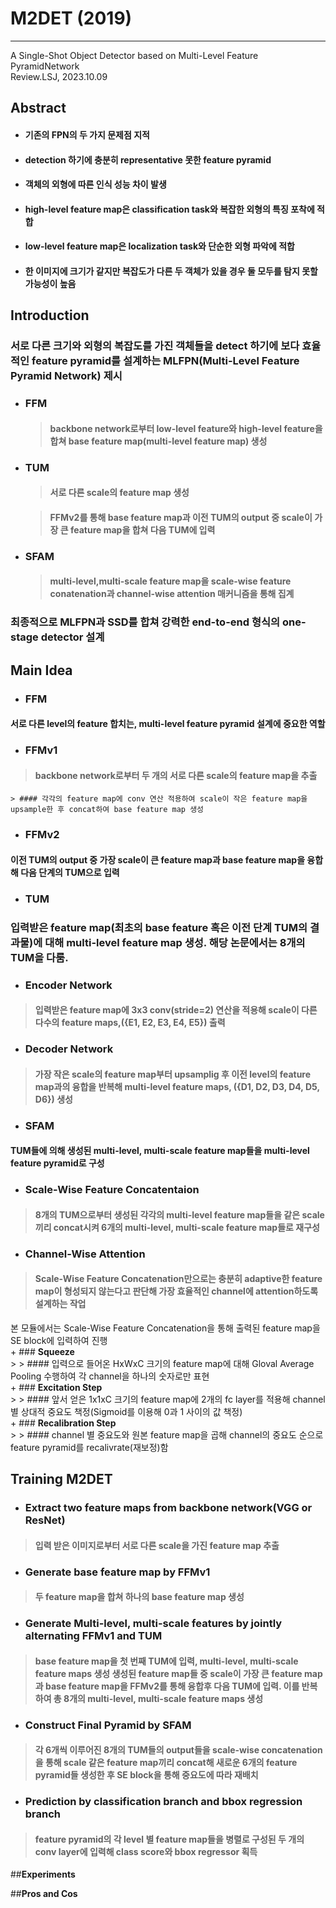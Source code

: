 # **M2DET (2019)**  
---
A Single-Shot Object Detector based on Multi-Level Feature PyramidNetwork  
Review.LSJ, 2023.10.09  
## **Abstract**
* #### 기존의 FPN의 두 가지 문제점 지적
* #### detection 하기에 충분히 representative 못한 feature pyramid
* #### 객체의 외형에 따른 인식 성능 차이 발생  
* #### high-level feature map은 classification task와 복잡한 외형의 특징 포착에 적합
* #### low-level feature map은 localization task와 단순한 외형 파악에 적합  
* #### 한 이미지에 크기가 같지만 복잡도가 다른 두 객체가 있을 경우 둘 모두를 탐지 못할 가능성이 높음  

## **Introduction**  
### 서로 다른 크기와 외형의 복잡도를 가진 객체들을 detect 하기에 보다 효율적인 feature pyramid를 설계하는 MLFPN(Multi-Level Feature Pyramid Network) 제시  
* ### **FFM**  
  > #### backbone network로부터 low-level feature와 high-level feature을 합쳐 base feature map(multi-level feature map) 생성  
* ### **TUM**  
  > #### 서로 다른 scale의 feature map 생성  

  > #### FFMv2를 통해 base feature map과 이전 TUM의 output 중 scale이 가장 큰 feature map을 합쳐 다음 TUM에 입력  
* ### **SFAM**  
  > #### multi-level,multi-scale feature map을 scale-wise feature conatenation과 channel-wise attention 매커니즘을 통해 집계  

### 최종적으로 MLFPN과 SSD를 합쳐 강력한 end-to-end 형식의 one-stage detector 설계

## **Main Idea**  
  * ### **FFM**  
  #### 서로 다른 level의 feature 합치는, multi-level feature pyramid 설계에 중요한 역할
  + ### **FFMv1**  
  > #### backbone network로부터 두 개의 서로 다른 scale의 feature map을 추출  

    > #### 각각의 feature map에 conv 연산 적용하여 scale이 작은 feature map을 upsample한 후 concat하여 base feature map 생성
  + ### **FFMv2**  
  #### 이전 TUM의 output 중 가장 scale이 큰 feature map과 base feature map을 융합해 다음 단계의 TUM으로 입력  
* ### **TUM**  
### 입력받은 feature map(최초의 base feature 혹은 이전 단계 TUM의 결과물)에 대해 multi-level feature map 생성. 해당 논문에서는 8개의 TUM을 다룸.
  + ### **Encoder Network**  
  > #### 입력받은 feature map에 3x3 conv(stride=2) 연산을 적용해 scale이 다른 다수의 feature maps,({E1, E2, E3, E4, E5}) 출력
  + ### **Decoder Network**  
  > #### 가장 작은 scale의 feature map부터 upsamplig 후 이전 level의 feature map과의 융합을 반복해 multi-level feature maps, ({D1, D2, D3, D4, D5, D6}) 생성
* ### **SFAM**  
#### TUM들에 의해 생성된 multi-level, multi-scale feature map들을 multi-level feature pyramid로 구성  
  * ### **Scale-Wise Feature Concatentaion**  
> #### 8개의 TUM으로부터 생성된 각각의 multi-level feature map들을 같은 scale끼리 concat시켜 6개의 multi-level, multi-scale feature map들로 재구성  
  * ### **Channel-Wise Attention**  
> #### Scale-Wise Feature Concatenation만으로는 충분히 adaptive한 feature map이 형성되지 않는다고 판단해 가장 효율적인 channel에 attention하도록 설계하는 작업  
본 모듈에서는 Scale-Wise Feature Concatenation을 통해 출력된 feature map을 SE block에 입력하여 진행  
    + ### **Squeeze**  
    > > #### 입력으로 들어온 HxWxC 크기의 feature map에 대해 Gloval Average Pooling 수행하여 각 channel을 하나의 숫자로만 표현  
    + ### **Excitation Step**  
    > > #### 앞서 얻은 1x1xC 크기의 feature map에 2개의 fc layer를 적용해 channel 별 상대적 중요도 책정(Sigmoid를 이용해 0과 1 사이의 값 책정)  
    + ### **Recalibration Step**  
    > > #### channel 별 중요도와 원본 feature map을 곱해 channel의 중요도 순으로 feature pyramid를 recalivrate(재보정)함  

## **Training M2DET**  
* ### Extract two feature maps from backbone network(VGG or ResNet)  
> #### 입력 받은 이미지로부터 서로 다른 scale을 가진 feature map 추출  
* ### Generate base feature map by FFMv1  
> #### 두 feature map을 합쳐 하나의 base feature map 생성  
* ### Generate Multi-level, multi-scale features by jointly alternating FFMv1 and TUM  
> #### base feature map을 첫 번째 TUM에 입력, multi-level, multi-scale feature maps 생성 생성된 feature map들 중 scale이 가장 큰 feature map과 base feature map을 FFMv2를 통해 융합후 다음 TUM에 입력. 이를 반복하여 총 8개의 multi-level, multi-scale feature maps 생성  
* ### Construct Final Pyramid by SFAM  
> #### 각 6개씩 이루어진 8개의 TUM들의 output들을 scale-wise concatenation을 통해 scale 같은 feature map끼리 concat해 새로운 6개의 feature pyramid들 생성한 후 SE block을 통해 중요도에 따라 재배치
* ### Prediction by classification branch and bbox regression branch 
> #### feature pyramid의 각 level 별 feature map들을 병렬로 구성된 두 개의 conv layer에 입력해 class score와 bbox regressor 획득

##**Experiments**  

##**Pros and Cos**

